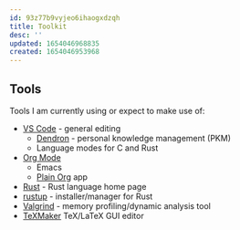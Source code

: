 ```yaml
---
id: 93z77b9vyjeo6ihaogxdzqh
title: Toolkit
desc: ''
updated: 1654046968835
created: 1654046953968
---
```


## Tools

Tools I am currently using or expect to make use of:

* [VS Code](https://code.visualstudio.com/) - general editing
  * [Dendron](https://wiki.dendron.so/) - personal knowledge management (PKM)
  * Language modes for C and Rust
* [Org Mode](https://orgmode.org/index.html)
  * Emacs
  * [Plain Org](https://plainorg.com/) app
* [Rust](https://www.rust-lang.org/) - Rust language home page
* [rustup](https://rustup.rs/) - installer/manager for Rust
* [Valgrind](https://valgrind.org/) - memory profiling/dynamic analysis tool
* [TeXMaker](https://www.xm1math.net/texmaker/) TeX/LaTeX GUI editor
